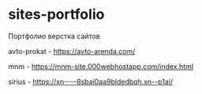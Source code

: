 # sites-portfolio
Портфолио верстка сайтов

avto-prokat - https://avto-arenda.com/

mnm - https://mnm-site.000webhostapp.com/index.html

sirius - https://xn----8sbai0aa9bldedbqh.xn--p1ai/


